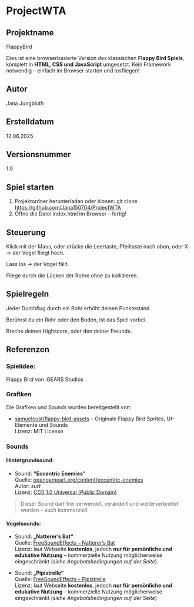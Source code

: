 # ProjectWTA

## Projektname

FlappyBird

Dies ist eine browserbasierte Version des klassischen **Flappy Bird Spiels**, komplett in **HTML, CSS und JavaScript** umgesetzt. Kein Framework notwendig – einfach im Browser starten und losfliegen!

## Autor

Jana Jungbluth

## Erstelldatum
12.06.2025

## Versionsnummer 
1.0

## Spiel starten

1. Projektordner herunterladen oder klonen:
    git clone https://github.com/Jana150704/ProjectWTA
2. Öffne die Datei index.html im Browser – fertig!

## Steuerung
Klick mit der Maus, oder drücke die Leertaste, Pfeiltaste nach oben, oder X → der Vogel fliegt hoch.

Lass los → der Vogel fällt.

Fliege durch die Lücken der Rohre ohne zu kollidieren.

## Spielregeln
Jeder Durchflug durch ein Rohr erhöht deinen Punktestand.

Berührst du ein Rohr oder den Boden, ist das Spiel vorbei.

Breche deinen Highscore, oder den deiner Freunde.

## Referenzen
### Spielidee: 
Flappy Bird von .GEARS Studios

### Grafiken
Die Grafiken und Sounds wurden bereitgestellt von:
- [samuelcust/flappy-bird-assets](https://github.com/samuelcust/flappy-bird-assets) – Originale Flappy Bird Sprites, UI-Elemente und Sounds  
  Lizenz: MIT License

### Sounds
#### Hintergrundsound:
- Sound: **"Eccentric Enemies"**  
  Quelle: [opengameart.org/content/eccentric-enemies](https://opengameart.org/content/eccentric-enemies)  
  Autor: *surt*  
  Lizenz: [CC0 1.0 Universal (Public Domain)](https://creativecommons.org/publicdomain/zero/1.0/)

> Dieser Sound darf frei verwendet, verändert und weiterverbreitet werden – auch kommerziell.

#### Vogelsounds:
- Sound: **„Natterer’s Bat“**  
  Quelle: [FreeSoundEffects – Natterer’s Bat](https://www.freesoundeffects.com/free-track/natterers-89384/natterer/)  
  Lizenz: laut Webseite **kostenlos**, jedoch **nur für persönliche und edukative Nutzung** – kommerzielle Nutzung möglicherweise eingeschränkt (*siehe Angebotsbedingungen auf der Seite*).

- Sound: **„Pipistrelle“**  
  Quelle: [FreeSoundEffects – Pipistrelle](https://www.freesoundeffects.com/free-track/pipistrelle-89387/pipistrelle/)  
  Lizenz: laut Webseite **kostenlos**, jedoch **nur für persönliche und edukative Nutzung** – kommerzielle Nutzung möglicherweise eingeschränkt (*siehe Angebotsbedingungen auf der Seite*)







